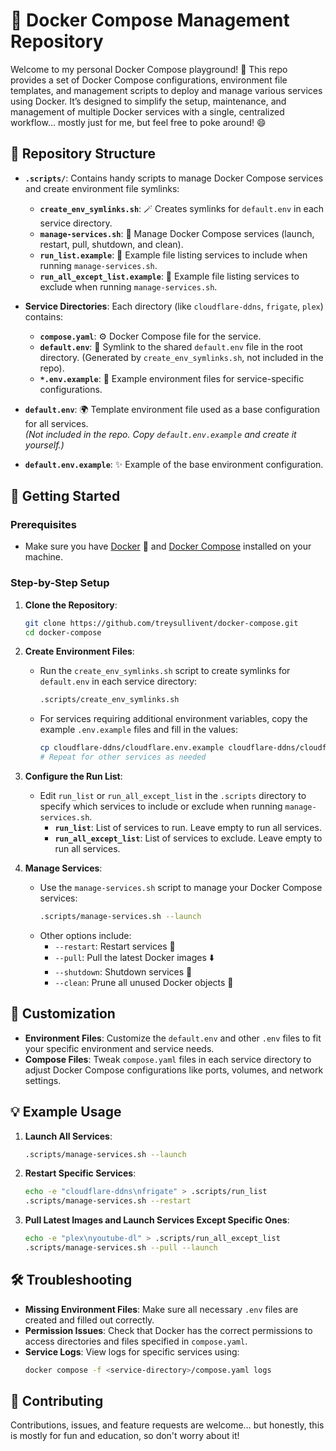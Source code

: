 # 🐳 Docker Compose Management Repository

Welcome to my personal Docker Compose playground! 🎉 This repo provides a set of Docker Compose configurations, environment file templates, and management scripts to deploy and manage various services using Docker. It’s designed to simplify the setup, maintenance, and management of multiple Docker services with a single, centralized workflow… mostly just for me, but feel free to poke around! 😄

## 📂 Repository Structure

- **`.scripts/`**: Contains handy scripts to manage Docker Compose services and create environment file symlinks:
  - **`create_env_symlinks.sh`**: 🪄 Creates symlinks for `default.env` in each service directory.
  - **`manage-services.sh`**: 🧰 Manage Docker Compose services (launch, restart, pull, shutdown, and clean).
  - **`run_list.example`**: 📝 Example file listing services to include when running `manage-services.sh`.
  - **`run_all_except_list.example`**: 🚫 Example file listing services to exclude when running `manage-services.sh`.

- **Service Directories**: Each directory (like `cloudflare-ddns`, `frigate`, `plex`) contains:
  - **`compose.yaml`**: ⚙️ Docker Compose file for the service.
  - **`default.env`**: 🔗 Symlink to the shared `default.env` file in the root directory. (Generated by `create_env_symlinks.sh`, not included in the repo).
  - **`*.env.example`**: 🌱 Example environment files for service-specific configurations.

- **`default.env`**: 🌍 Template environment file used as a base configuration for all services.  
  *(Not included in the repo. Copy `default.env.example` and create it yourself.)*
- **`default.env.example`**: ✨ Example of the base environment configuration.

## 🚀 Getting Started

### Prerequisites

- Make sure you have [Docker](https://www.docker.com/get-started) 🐳 and [Docker Compose](https://docs.docker.com/compose/install/) installed on your machine.

### Step-by-Step Setup

1. **Clone the Repository**:
   ```sh
   git clone https://github.com/treysullivent/docker-compose.git
   cd docker-compose
   ```

2. **Create Environment Files**:
   - Run the `create_env_symlinks.sh` script to create symlinks for `default.env` in each service directory:
     ```sh
     .scripts/create_env_symlinks.sh
     ```

   - For services requiring additional environment variables, copy the example `.env.example` files and fill in the values:
     ```sh
     cp cloudflare-ddns/cloudflare.env.example cloudflare-ddns/cloudflare.env
     # Repeat for other services as needed
     ```

3. **Configure the Run List**:
   - Edit `run_list` or `run_all_except_list` in the `.scripts` directory to specify which services to include or exclude when running `manage-services.sh`.
     - **`run_list`**: List of services to run. Leave empty to run all services.
     - **`run_all_except_list`**: List of services to exclude. Leave empty to run all services.

4. **Manage Services**:
   - Use the `manage-services.sh` script to manage your Docker Compose services:
     ```sh
     .scripts/manage-services.sh --launch
     ```
   - Other options include:
     - `--restart`: Restart services 🔄
     - `--pull`: Pull the latest Docker images ⬇️
     - `--shutdown`: Shutdown services 🛑
     - `--clean`: Prune all unused Docker objects 🧹

## 🎨 Customization

- **Environment Files**: Customize the `default.env` and other `.env` files to fit your specific environment and service needs.
- **Compose Files**: Tweak `compose.yaml` files in each service directory to adjust Docker Compose configurations like ports, volumes, and network settings.

## 💡 Example Usage

1. **Launch All Services**:
   ```sh
   .scripts/manage-services.sh --launch
   ```

2. **Restart Specific Services**:
   ```sh
   echo -e "cloudflare-ddns\nfrigate" > .scripts/run_list
   .scripts/manage-services.sh --restart
   ```

3. **Pull Latest Images and Launch Services Except Specific Ones**:
   ```sh
   echo -e "plex\nyoutube-dl" > .scripts/run_all_except_list
   .scripts/manage-services.sh --pull --launch
   ```

## 🛠 Troubleshooting

- **Missing Environment Files**: Make sure all necessary `.env` files are created and filled out correctly.
- **Permission Issues**: Check that Docker has the correct permissions to access directories and files specified in `compose.yaml`.
- **Service Logs**: View logs for specific services using:
  ```sh
  docker compose -f <service-directory>/compose.yaml logs
  ```

## 🌟 Contributing

Contributions, issues, and feature requests are welcome… but honestly, this is mostly for fun and education, so don't worry about it!
